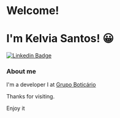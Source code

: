 # Welcome!

# I'm Kelvia Santos! :grinning:

[![Linkedin Badge](https://img.shields.io/badge/-LinkedIn-blue?style=flat-square&logo=Linkedin&logoColor=white&link=https://www.linkedin.com/in/fagnerpsantos/)](https://www.linkedin.com/in/kelvia-kelline/)

### About me
I'm a developer I at [Grupo Boticário](https://www.grupoboticario.com.br/)

Thanks for visiting.

Enjoy it
